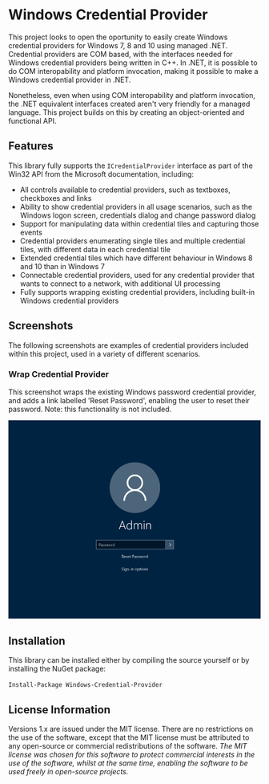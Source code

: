 # Windows Credential Provider

This project looks to open the oportunity to easily create Windows credential providers for Windows 7, 8 and 10 using managed .NET. Credential providers are COM based, with the interfaces needed for Windows credential providers being written in C++. In .NET, it is possible to do COM interopability and platform invocation, making it possible to make a Windows credential provider in .NET.

Nonetheless, even when using COM interopability and platform invocation, the .NET equivalent interfaces created aren't very friendly for a managed language. This project builds on this by creating an object-oriented and functional API.

## Features

This library fully supports the `ICredentialProvider` interface as part of the Win32 API from the Microsoft documentation, including:

- All controls available to credential providers, such as textboxes, checkboxes and links
- Ability to show credential providers in all usage scenarios, such as the Windows logon screen, credentials dialog and change password dialog
- Support for manipulating data within credential tiles and capturing those events
- Credential providers enumerating single tiles and multiple credential tiles, with different data in each credential tile
- Extended credential tiles which have different behaviour in Windows 8 and 10 than in Windows 7
- Connectable credential providers, used for any credential provider that wants to connect to a network, with additional UI processing
- Fully supports wrapping existing credential providers, including built-in Windows credential providers

## Screenshots

The following screenshots are examples of credential providers included within this project, used in a variety of different scenarios.

### Wrap Credential Provider

This screenshot wraps the existing Windows password credential provider, and adds a link labelled 'Reset Password', enabling the user to reset their password. Note: this functionality is not included.

![Sample Wrap Credential Provider](wrapcredentialprovider.png)

## Installation

This library can be installed either by compiling the source yourself or by installing the NuGet package:

`Install-Package Windows-Credential-Provider`

## License Information

Versions 1.x are issued under the MIT license. There are no restrictions on the use of the software, except that the MIT license must be attributed to any open-source or commercial redistributions of the software. *The MIT license was chosen for this software to protect commercial interests in the use of the software, whilst at the same time, enabling the software to be used freely in open-source projects.*

